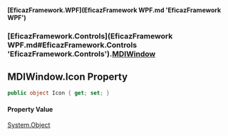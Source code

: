 #### [EficazFramework.WPF](EficazFramework WPF.md 'EficazFramework WPF')
### [EficazFramework.Controls](EficazFramework WPF.md#EficazFramework.Controls 'EficazFramework.Controls').[MDIWindow](EficazFramework.Controls/MDIWindow.md 'EficazFramework.Controls.MDIWindow')

## MDIWindow.Icon Property

```csharp
public object Icon { get; set; }
```

#### Property Value
[System.Object](https://docs.microsoft.com/en-us/dotnet/api/System.Object 'System.Object')